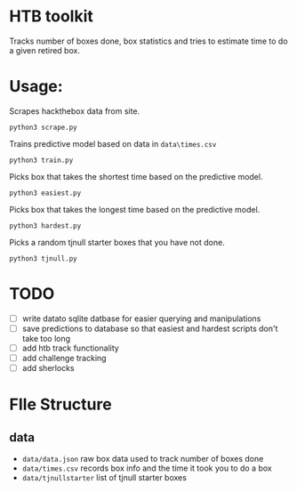 # HTB toolkit

Tracks number of boxes done, box statistics and tries to estimate time to do a given retired box.

# Usage:
Scrapes hackthebox data from site.
```
python3 scrape.py
```
Trains predictive model based on data in `data\times.csv`
```
python3 train.py
```

Picks box that takes the shortest time based on the predictive model.
```
python3 easiest.py
```

Picks box that takes the longest time based on the predictive model.
```
python3 hardest.py
```

Picks a random tjnull starter boxes that you have not done.
```
python3 tjnull.py
```

# TODO
- [ ] write datato sqlite datbase for easier querying and manipulations
- [ ] save predictions to  database so that easiest and hardest scripts don't take too long
- [ ] add htb track functionality
- [ ] add challenge tracking
- [ ] add sherlocks

# FIle Structure

## data
- `data/data.json` raw box data used to track number of boxes done
- `data/times.csv` records box info and the time it took you to do a box
- `data/tjnullstarter` list of tjnull starter boxes
